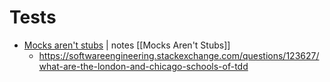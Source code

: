 # Tests
* [Mocks aren't stubs](https://martinfowler.com/articles/mocksArentStubs.html) | <span class="chip note" >notes</span>  [[Mocks Aren't Stubs]]
	* https://softwareengineering.stackexchange.com/questions/123627/what-are-the-london-and-chicago-schools-of-tdd